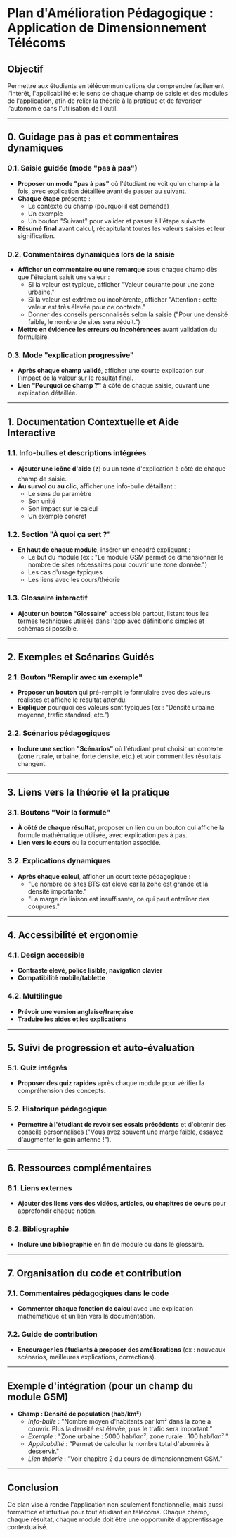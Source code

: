 # Plan d'Amélioration Pédagogique : Application de Dimensionnement Télécoms

## Objectif
Permettre aux étudiants en télécommunications de comprendre facilement l'intérêt, l'applicabilité et le sens de chaque champ de saisie et des modules de l'application, afin de relier la théorie à la pratique et de favoriser l'autonomie dans l'utilisation de l'outil.

---

## 0. Guidage pas à pas et commentaires dynamiques

### 0.1. Saisie guidée (mode "pas à pas")
- **Proposer un mode "pas à pas"** où l'étudiant ne voit qu'un champ à la fois, avec explication détaillée avant de passer au suivant.
- **Chaque étape** présente :
  - Le contexte du champ (pourquoi il est demandé)
  - Un exemple
  - Un bouton "Suivant" pour valider et passer à l'étape suivante
- **Résumé final** avant calcul, récapitulant toutes les valeurs saisies et leur signification.

### 0.2. Commentaires dynamiques lors de la saisie
- **Afficher un commentaire ou une remarque** sous chaque champ dès que l'étudiant saisit une valeur :
  - Si la valeur est typique, afficher "Valeur courante pour une zone urbaine."
  - Si la valeur est extrême ou incohérente, afficher "Attention : cette valeur est très élevée pour ce contexte."
  - Donner des conseils personnalisés selon la saisie ("Pour une densité faible, le nombre de sites sera réduit.")
- **Mettre en évidence les erreurs ou incohérences** avant validation du formulaire.

### 0.3. Mode "explication progressive"
- **Après chaque champ validé**, afficher une courte explication sur l'impact de la valeur sur le résultat final.
- **Lien "Pourquoi ce champ ?"** à côté de chaque saisie, ouvrant une explication détaillée.

---

## 1. Documentation Contextuelle et Aide Interactive

### 1.1. Info-bulles et descriptions intégrées
- **Ajouter une icône d'aide** (❓) ou un texte d'explication à côté de chaque champ de saisie.
- **Au survol ou au clic**, afficher une info-bulle détaillant :
  - Le sens du paramètre
  - Son unité
  - Son impact sur le calcul
  - Un exemple concret

### 1.2. Section "À quoi ça sert ?"
- **En haut de chaque module**, insérer un encadré expliquant :
  - Le but du module (ex : "Le module GSM permet de dimensionner le nombre de sites nécessaires pour couvrir une zone donnée.")
  - Les cas d'usage typiques
  - Les liens avec les cours/théorie

### 1.3. Glossaire interactif
- **Ajouter un bouton "Glossaire"** accessible partout, listant tous les termes techniques utilisés dans l'app avec définitions simples et schémas si possible.

---

## 2. Exemples et Scénarios Guidés

### 2.1. Bouton "Remplir avec un exemple"
- **Proposer un bouton** qui pré-remplit le formulaire avec des valeurs réalistes et affiche le résultat attendu.
- **Expliquer** pourquoi ces valeurs sont typiques (ex : "Densité urbaine moyenne, trafic standard, etc.")

### 2.2. Scénarios pédagogiques
- **Inclure une section "Scénarios"** où l'étudiant peut choisir un contexte (zone rurale, urbaine, forte densité, etc.) et voir comment les résultats changent.

---

## 3. Liens vers la théorie et la pratique

### 3.1. Boutons "Voir la formule"
- **À côté de chaque résultat**, proposer un lien ou un bouton qui affiche la formule mathématique utilisée, avec explication pas à pas.
- **Lien vers le cours** ou la documentation associée.

### 3.2. Explications dynamiques
- **Après chaque calcul**, afficher un court texte pédagogique :
  - "Le nombre de sites BTS est élevé car la zone est grande et la densité importante."
  - "La marge de liaison est insuffisante, ce qui peut entraîner des coupures."

---

## 4. Accessibilité et ergonomie

### 4.1. Design accessible
- **Contraste élevé, police lisible, navigation clavier**
- **Compatibilité mobile/tablette**

### 4.2. Multilingue
- **Prévoir une version anglaise/française**
- **Traduire les aides et les explications**

---

## 5. Suivi de progression et auto-évaluation

### 5.1. Quiz intégrés
- **Proposer des quiz rapides** après chaque module pour vérifier la compréhension des concepts.

### 5.2. Historique pédagogique
- **Permettre à l'étudiant de revoir ses essais précédents** et d'obtenir des conseils personnalisés ("Vous avez souvent une marge faible, essayez d'augmenter le gain antenne !").

---

## 6. Ressources complémentaires

### 6.1. Liens externes
- **Ajouter des liens vers des vidéos, articles, ou chapitres de cours** pour approfondir chaque notion.

### 6.2. Bibliographie
- **Inclure une bibliographie** en fin de module ou dans le glossaire.

---

## 7. Organisation du code et contribution

### 7.1. Commentaires pédagogiques dans le code
- **Commenter chaque fonction de calcul** avec une explication mathématique et un lien vers la documentation.

### 7.2. Guide de contribution
- **Encourager les étudiants à proposer des améliorations** (ex : nouveaux scénarios, meilleures explications, corrections).

---

## Exemple d'intégration (pour un champ du module GSM)

- **Champ : Densité de population (hab/km²)**
  - *Info-bulle* : "Nombre moyen d'habitants par km² dans la zone à couvrir. Plus la densité est élevée, plus le trafic sera important."
  - *Exemple* : "Zone urbaine : 5000 hab/km², zone rurale : 100 hab/km²."
  - *Applicabilité* : "Permet de calculer le nombre total d'abonnés à desservir."
  - *Lien théorie* : "Voir chapitre 2 du cours de dimensionnement GSM."

---

## Conclusion
Ce plan vise à rendre l'application non seulement fonctionnelle, mais aussi formatrice et intuitive pour tout étudiant en télécoms. Chaque champ, chaque résultat, chaque module doit être une opportunité d'apprentissage contextualisé. 